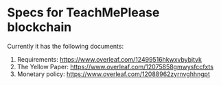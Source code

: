 # Specs for TeachMePlease blockchain

Currently it has the following documents:
1. Requirements: https://www.overleaf.com/12499516hkwxvbybjtvk
1. The Yellow Paper: https://www.overleaf.com/12075858gmwysfccfxts
1. Monetary policy: https://www.overleaf.com/12088962zyrnvghhngpt

